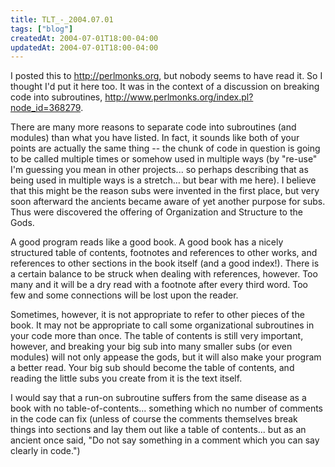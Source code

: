 ```yaml
---
title: TLT_-_2004.07.01
tags: ["blog"]
createdAt: 2004-07-01T18:00-04:00
updatedAt: 2004-07-01T18:00-04:00
---
```


I posted this to http://perlmonks.org, but nobody seems to have read it. So I thought I'd put it here too. It was in the context of a discussion on breaking code into subroutines, http://www.perlmonks.org/index.pl?node_id=368279.

There are many more reasons to separate code into subroutines (and modules) than what you have listed. In fact, it sounds like both of your points are actually the same thing -- the chunk of code in question is going to be called multiple times or somehow used in multiple ways (by "re-use" I'm guessing you mean in other projects... so perhaps describing that as being used in multiple ways is a stretch... but bear with me here). I believe that this might be the reason subs were invented in the first place, but very soon afterward the ancients became aware of yet another purpose for subs. Thus were discovered the offering of Organization and Structure to the Gods.

A good program reads like a good book. A good book has a nicely structured table of contents, footnotes and references to other works, and references to other sections in the book itself (and a good index!). There is a certain balance to be struck when dealing with references, however. Too many and it will be a dry read with a footnote after every third word. Too few and some connections will be lost upon the reader.

Sometimes, however, it is not appropriate to refer to other pieces of the book. It may not be appropriate to call some organizational subroutines in your code more than once. The table of contents is still very important, however, and breaking your big sub into many smaller subs (or even modules) will not only appease the gods, but it will also make your program a better read. Your big sub should become the table of contents, and reading the little subs you create from it is the text itself.

I would say that a run-on subroutine suffers from the same disease as a book with no table-of-contents... something which no number of comments in the code can fix (unless of course the comments themselves break things into sections and lay them out like a table of contents... but as an ancient once said, "Do not say something in a comment which you can say clearly in code.") 

